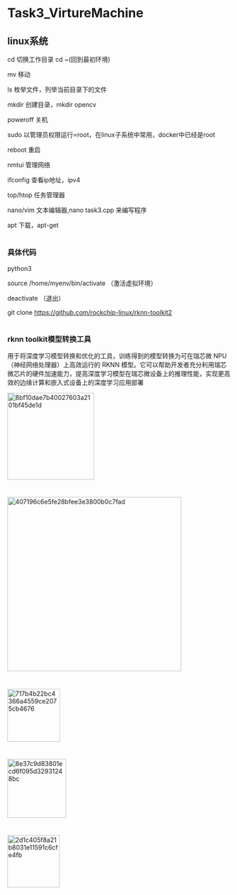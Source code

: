 # Task3_VirtureMachine

## linux系统


cd 切换工作目录  cd ~(回到最初环境)

mv 移动

ls 枚举文件，列举当前目录下的文件

mkdir 创建目录，mkdir opencv

poweroff 关机

sudo 以管理员权限运行=root，在linux子系统中常用，docker中已经是root

reboot 重启

nmtui 管理网络

ifconfig 查看ip地址，ipv4

top/htop 任务管理器

nano/vim 文本编辑器,nano task3.cpp 来编写程序

apt 下载，apt-get




#
### 具体代码

python3


source /home/myenv/bin/activate     （激活虚拟环境）


deactivate      （退出）


git clone https://github.com/rockchip-linux/rknn-toolkit2






#
### rknn toolkit模型转换工具


用于将深度学习模型转换和优化的工具，训练得到的模型转换为可在瑞芯微 NPU（神经网络处理器）上高效运行的 RKNN 模型。它可以帮助开发者充分利用瑞芯微芯片的硬件加速能力，提高深度学习模型在瑞芯微设备上的推理性能，实现更高效的边缘计算和嵌入式设备上的深度学习应用部署

<img width="196" alt="8bf10dae7b40027603a2101bf45de1d" src="https://github.com/user-attachments/assets/e0d8639d-5dfe-432f-a38d-2ca52843b696" />

#

<img width="393" alt="407196c6e5fe28bfee3e3800b0c7fad" src="https://github.com/user-attachments/assets/a0e08752-be15-44b0-be27-447ca1b62821" />

#

<img width="119" alt="717b4b22bc4366a4559ce2075cb4676" src="https://github.com/user-attachments/assets/7cfe390f-512c-49a4-830e-158f90ee7b50" />

#

<img width="133" alt="8e37c9d83801ecd6f095d32931248bc" src="https://github.com/user-attachments/assets/29839bb0-8639-42c7-8040-d80662575939" />

#

<img width="118" alt="2d1c405f8a21b8031e11591c6cfe4fb" src="https://github.com/user-attachments/assets/5dce0dfc-17b6-4401-a645-9f999e24de9a" />


